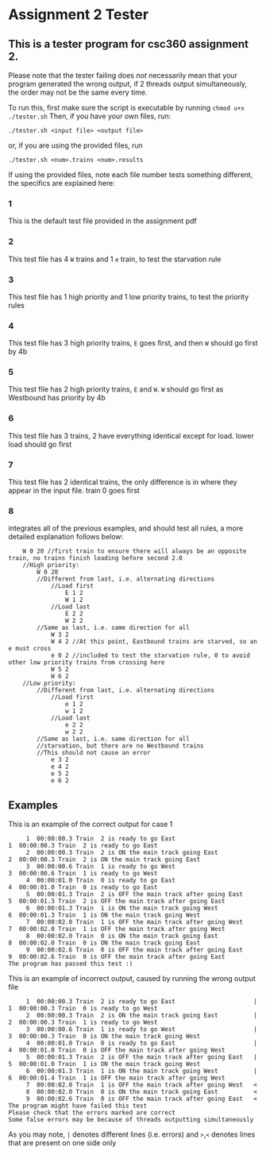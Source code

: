 # Assignment 2 Tester

## This is a tester program for csc360 assignment 2.

Please note that the tester failing does *not* necessarily mean that your program generated the wrong output,
if 2 threads output simultaneously, the order may not be the same every time.

To run this, first make sure the script is executable by running `chmod u+x ./tester.sh`
Then, if you have your own files, run:
```
./tester.sh <input file> <output file>
```
or, if you are using the provided files, run
```
./tester.sh <num>.trains <num>.results
```

If using the provided files, note each file number tests something different, the specifics are explained here:

### 1
This is the default test file provided in the assignment pdf
### 2
This test file has 4 `W` trains and 1 `e` train, to test the starvation rule
### 3
This test file has 1 high priority and 1 low priority trains, to test the priority rules
### 4
This test file has 3 high priority trains, `E` goes first, and then `W` should go first by 4b
### 5
This test file has 2 high priority trains, `E` and `W`. `W` should go first as Westbound has priority by 4b
### 6
This test file has 3 trains, 2 have everything identical except for load. lower load should go first
### 7
This test file has 2 identical trains, the only difference is in where they appear in the input file. train 0 goes first
### 8
integrates all of the previous examples, and should test all rules, a more detailed explanation follows below:
```
	W 0 20 //first train to ensure there will always be an opposite train, no trains finish loading before second 2.0
	//High priority:
		W 0 20
		//Different from last, i.e. alternating directions
			//Load first
				E 1 2
				W 1 2
			//Load last
				E 2 2
				W 2 2
		//Same as last, i.e. same direction for all
			W 3 2
			W 4 2 //At this point, Eastbound trains are starved, so an e must cross
			e 0 2 //included to test the starvation rule, 0 to avoid other low priority trains from crossing here
			W 5 2
			W 6 2
	//Low priority:
		//Different from last, i.e. alternating directions
			//Load first
				e 1 2
				w 1 2
			//Load last
				e 2 2
				w 2 2
		//Same as last, i.e. same direction for all
		//starvation, but there are no Westbound trains
		//This should not cause an error
			e 3 2
			e 4 2
			e 5 2
			e 6 2
```
## Examples
This is an example of the correct output for case 1
```
     1  00:00:00.3 Train  2 is ready to go East                              1  00:00:00.3 Train  2 is ready to go East
     2  00:00:00.3 Train  2 is ON the main track going East                  2  00:00:00.3 Train  2 is ON the main track going East
     3  00:00:00.6 Train  1 is ready to go West                              3  00:00:00.6 Train  1 is ready to go West
     4  00:00:01.0 Train  0 is ready to go East                              4  00:00:01.0 Train  0 is ready to go East
     5  00:00:01.3 Train  2 is OFF the main track after going East           5  00:00:01.3 Train  2 is OFF the main track after going East
     6  00:00:01.3 Train  1 is ON the main track going West                  6  00:00:01.3 Train  1 is ON the main track going West
     7  00:00:02.0 Train  1 is OFF the main track after going West           7  00:00:02.0 Train  1 is OFF the main track after going West
     8  00:00:02.0 Train  0 is ON the main track going East                  8  00:00:02.0 Train  0 is ON the main track going East
     9  00:00:02.6 Train  0 is OFF the main track after going East           9  00:00:02.6 Train  0 is OFF the main track after going East
The program has passed this test :)
```
This is an example of incorrect output, caused by running the wrong output file
```
     1  00:00:00.3 Train  2 is ready to go East                      |       1  00:00:00.3 Train  0 is ready to go West
     2  00:00:00.3 Train  2 is ON the main track going East          |       2  00:00:00.3 Train  1 is ready to go West
     3  00:00:00.6 Train  1 is ready to go West                      |       3  00:00:00.3 Train  0 is ON the main track going West
     4  00:00:01.0 Train  0 is ready to go East                      |       4  00:00:01.0 Train  0 is OFF the main track after going West
     5  00:00:01.3 Train  2 is OFF the main track after going East   |       5  00:00:01.0 Train  1 is ON the main track going West
     6  00:00:01.3 Train  1 is ON the main track going West          |       6  00:00:01.4 Train  1 is OFF the main track after going West
     7  00:00:02.0 Train  1 is OFF the main track after going West   <
     8  00:00:02.0 Train  0 is ON the main track going East          <
     9  00:00:02.6 Train  0 is OFF the main track after going East   <
The program might have failed this test
Please check that the errors marked are correct
Some false errors may be because of threads outputting simultaneously
```
As you may note, `|` denotes different lines (i.e. errors) and `>`,`<` denotes lines that are present on one side only
